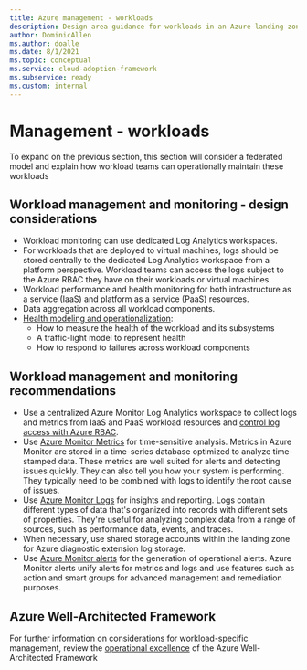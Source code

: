 ```yaml
---
title: Azure management - workloads
description: Design area guidance for workloads in an Azure landing zone
author: DominicAllen
ms.author: doalle
ms.date: 8/1/2021
ms.topic: conceptual
ms.service: cloud-adoption-framework
ms.subservice: ready
ms.custom: internal
---
```


# Management - workloads

To expand on the previous section, this section will consider a federated model and explain how workload teams can operationally maintain these workloads

## Workload management and monitoring - design considerations

- Workload monitoring can use dedicated Log Analytics workspaces.
- For workloads that are deployed to virtual machines, logs should be stored centrally to the dedicated Log Analytics workspace from a platform perspective. Workload teams can access the logs subject to the Azure RBAC they have on their workloads or virtual machines.
- Workload performance and health monitoring for both infrastructure as a service (IaaS) and platform as a service (PaaS) resources.
- Data aggregation across all workload components.
- [Health modeling and operationalization](/manage/monitor/cloud-models-monitor-overview.md):
  - How to measure the health of the workload and its subsystems
  - A traffic-light model to represent health
  - How to respond to failures across workload components

## Workload management and monitoring recommendations

- Use a centralized Azure Monitor Log Analytics workspace to collect logs and metrics from IaaS and PaaS workload resources and [control log access with Azure RBAC](/azure/azure-monitor/platform/design-logs-deployment#access-control-overview).
- Use [Azure Monitor Metrics](/azure/azure-monitor/platform/data-platform-metrics) for time-sensitive analysis. Metrics in Azure Monitor are stored in a time-series database optimized to analyze time-stamped data. These metrics are well suited for alerts and detecting issues quickly. They can also tell you how your system is performing. They typically need to be combined with logs to identify the root cause of issues.
- Use [Azure Monitor Logs](/azure/azure-monitor/platform/data-platform-logs) for insights and reporting. Logs contain different types of data that's organized into records with different sets of properties. They're useful for analyzing complex data from a range of sources, such as performance data, events, and traces.
- When necessary, use shared storage accounts within the landing zone for Azure diagnostic extension log storage.
- Use [Azure Monitor alerts](/azure/azure-monitor/platform/alerts-overview) for the generation of operational alerts. Azure Monitor alerts unify alerts for metrics and logs and use features such as action and smart groups for advanced management and remediation purposes.

## Azure Well-Architected Framework

For further information on considerations for workload-specific management, review the [operational excellence](/azure/architecture/framework/#operational-excellence) of the Azure Well-Architected Framework
